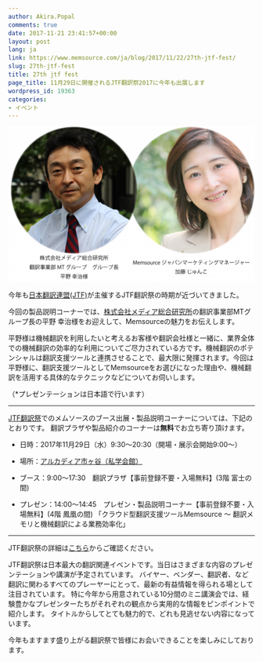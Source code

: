 ```yaml
---
author: Akira.Popal
comments: true
date: 2017-11-21 23:41:57+00:00
layout: post
lang: ja
link: https://www.memsource.com/ja/blog/2017/11/22/27th-jtf-fest/
slug: 27th-jtf-fest
title: 27th jtf fest
page_title: 11月29日に開催されるJTF翻訳祭2017に今年も出展します
wordpress_id: 19363
categories:
- イベント
---
```


[![メディア総合研究所様と共同プレゼン](/uploads/2017/11/JTFfest2017Presentors-1-1024x641.png)](/uploads/2017/11/JTFfest2017Presentors-1.png)

今年も[日本翻訳連盟(JTF)](http://www.jtf.jp/)が主催するJTF翻訳祭の時期が近づいてきました。

今回の製品説明コーナーでは、[株式会社メディア総合研究所](http://www.mediasoken.jp/)の翻訳事業部MTグループ長の平野 幸治様をお迎えして、Memsourceの魅力をお伝えします。

平野様は機械翻訳を利用したいと考えるお客様や翻訳会社様と一緒に、業界全体での機械翻訳の効率的な利用についてご尽力されている方です。機械翻訳のポテンシャルは翻訳支援ツールと連携させることで、最大限に発揮されます。今回は平野様に、翻訳支援ツールとしてMemsourceをお選びになった理由や、機械翻訳を活用する具体的なテクニックなどについてお伺いします。

（*プレゼンテーションは日本語で行います）

<!-- more -->

* * *

[JTF翻訳祭](https://www.jtf.jp/festival/festival_program.do)でのメムソースのブース出展・製品説明コーナーについては、下記のとおりです。
翻訳プラザや製品紹介のコーナーは**無料**でお立ち寄り頂けます。

 	
  * 日時：2017年11月29日（水）9:30～20:30（開場・展示会開始9:00～）

 	
  * 場所：[アルカディア市ヶ谷（私学会館）](http://www.arcadia-jp.org/access.htm)

 	
  * ブース：9:00～17:30　翻訳プラザ【事前登録不要・入場無料】(3階 富士の間)

 	
  * プレゼン：14:00～14:45　プレゼン・製品説明コーナー【事前登録不要・入場無料】(4階 鳳凰の間)
「クラウド型翻訳支援ツールMemsource ～ 翻訳メモリと機械翻訳による業務効率化」

* * *

JTF翻訳祭の詳細は[こちら](https://www.jtf.jp/festival/festival_top.do)からご確認ください。

JTF翻訳祭は日本最大の翻訳関連イベントです。当日はさまざまな内容のプレゼンテーションや講演が予定されています。
バイヤー、ベンダー、翻訳者、など翻訳に関わるすべてのプレーヤーにとって、最新の有益情報を得られる場として注目されています。
特に今年から用意されている10分間のミニ講演会では、経験豊かなプレゼンターたちがそれぞれの観点から実用的な情報をピンポイントで紹介します。
タイトルからしてとても魅力的で、どれも見逃せない内容になっています。

今年もますます盛り上がる翻訳祭で皆様にお会いできることを楽しみにしております。
